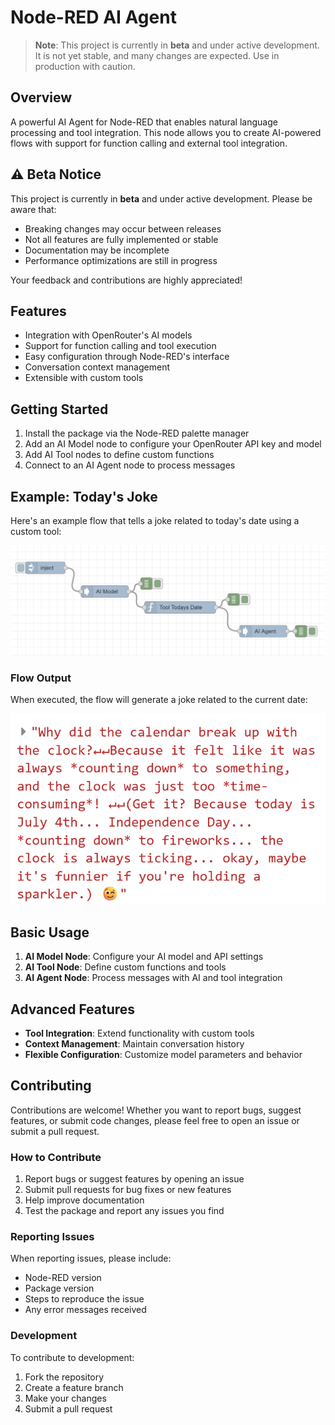 # Node-RED AI Agent

> **Note**: This project is currently in **beta** and under active development. It is not yet stable, and many changes are expected. Use in production with caution.

## Overview

A powerful AI Agent for Node-RED that enables natural language processing and tool integration. This node allows you to create AI-powered flows with support for function calling and external tool integration.

## ⚠️ Beta Notice

This project is currently in **beta** and under active development. Please be aware that:
- Breaking changes may occur between releases
- Not all features are fully implemented or stable
- Documentation may be incomplete
- Performance optimizations are still in progress

Your feedback and contributions are highly appreciated!

## Features

- Integration with OpenRouter's AI models
- Support for function calling and tool execution
- Easy configuration through Node-RED's interface
- Conversation context management
- Extensible with custom tools

## Getting Started

1. Install the package via the Node-RED palette manager
2. Add an AI Model node to configure your OpenRouter API key and model
3. Add AI Tool nodes to define custom functions
4. Connect to an AI Agent node to process messages

## Example: Today's Joke

Here's an example flow that tells a joke related to today's date using a custom tool:

![Today's Joke Flow](/snapshots/todays-joke-flow.png?raw=true "Example flow showing the Today's Joke implementation")

### Flow Output

When executed, the flow will generate a joke related to the current date:

![Today's Joke Output](/snapshots/todays-joke.png?raw=true "Example output showing a date-related joke")

## Basic Usage

1. **AI Model Node**: Configure your AI model and API settings
2. **AI Tool Node**: Define custom functions and tools
3. **AI Agent Node**: Process messages with AI and tool integration

## Advanced Features

- **Tool Integration**: Extend functionality with custom tools
- **Context Management**: Maintain conversation history
- **Flexible Configuration**: Customize model parameters and behavior

## Contributing

Contributions are welcome! Whether you want to report bugs, suggest features, or submit code changes, please feel free to open an issue or submit a pull request.

### How to Contribute
1. Report bugs or suggest features by opening an issue
2. Submit pull requests for bug fixes or new features
3. Help improve documentation
4. Test the package and report any issues you find

### Reporting Issues
When reporting issues, please include:
- Node-RED version
- Package version
- Steps to reproduce the issue
- Any error messages received

### Development
To contribute to development:
1. Fork the repository
2. Create a feature branch
3. Make your changes
4. Submit a pull request